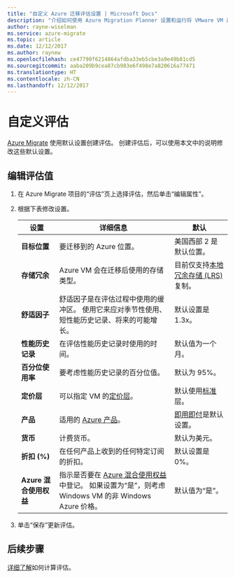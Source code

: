 ```yaml
---
title: "自定义 Azure 迁移评估设置 | Microsoft Docs"
description: "介绍如何使用 Azure Migration Planner 设置和运行将 VMware VM 迁移到 Azure 的评估"
author: rayne-wiselman
ms.service: azure-migrate
ms.topic: article
ms.date: 12/12/2017
ms.author: raynew
ms.openlocfilehash: ce47790f6214864afdba33eb5cbe3a9e49b81cd5
ms.sourcegitcommit: aaba209b9cea87cb983e6f498e7a820616a77471
ms.translationtype: HT
ms.contentlocale: zh-CN
ms.lasthandoff: 12/12/2017
---
```

# <a name="customize-an-assessment"></a>自定义评估

[Azure Migrate](migrate-overview.md) 使用默认设置创建评估。 创建评估后，可以使用本文中的说明修改这些默认设置。


## <a name="edit-assessment-values"></a>编辑评估值

1. 在 Azure Migrate 项目的“评估”页上选择评估，然后单击“编辑属性”。
2. 根据下表修改设置。

    **设置** | **详细信息** | **默认**
    --- | --- | ---
    **目标位置** | 要迁移到的 Azure 位置。 |  美国西部 2 是默认位置。
    **存储冗余** | Azure VM 会在迁移后使用的存储类型。 | 目前仅支持[本地冗余存储 (LRS)](../storage/common/storage-redundancy.md#locally-redundant-storage) 复制。
    **舒适因子** | 舒适因子是在评估过程中使用的缓冲区。 使用它来应对季节性使用、短性能历史记录、将来的可能增长。 | 默认设置是1.3x。
    **性能历史记录** | 在评估性能历史记录时使用的时间。 | 默认值为一个月。
    **百分位使用率** | 要考虑性能历史记录的百分位值。 | 默认为 95%。
    **定价层** | 可以指定 VM 的[定价层](https://azure.microsoft.com/blog/basic-tier-virtual-machines-2/)。  | 默认使用[标准](../virtual-machines/windows/sizes-general.md)层。
    **产品** | 适用的 [Azure 产品](https://azure.microsoft.com/support/legal/offer-details/)。 | [即用即付](https://azure.microsoft.com/offers/ms-azr-0003p/)是默认设置。
    **货币** | 计费货币。 | 默认为美元。
    **折扣 (%)** | 在任何产品上收到的任何特定订阅的折扣。 | 默认设置是 0%。
    **Azure 混合使用权益** | 指示是否要在 [Azure 混合使用权益](https://azure.microsoft.com/pricing/hybrid-use-benefit/)中登记。 如果设置为“是”，则考虑 Windows VM 的非 Windows Azure 价格。 | 默认值为“是”。

3. 单击“保存”更新评估。


## <a name="next-steps"></a>后续步骤

[详细了解](concepts-assessment-calculation.md)如何计算评估。
